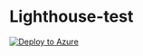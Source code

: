 # Lighthouse-test

[![Deploy to Azure](https://aka.ms/deploytoazurebutton)](https%3A%2F%2Fraw.githubusercontent.com%2FITSNordic%2FLighthouse-test%2Frefs%2Fheads%2Fmain%2Fits-delegatedResourceManagement.json)
